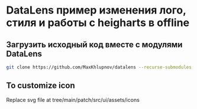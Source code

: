 # DataLens пример изменения лого, стиля и работы с heigharts в offline

## Загрузить исходный код вместе с модулями DataLens

```sh
git clone https://github.com/MaxKhlupnov/datalens --recurse-submodules
```

## To customize icon
Replace svg file at  tree/main/patch/src/ui/assets/icons

